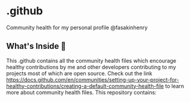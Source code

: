 # .github

Community health for my personal profile @fasakinhenry

## What's Inside 👜

This .github contains all the community health files which encourage healthy contributions by me and other developers contributing to my projects most of which are open source. Check out the link https://docs.github.com/en/communities/setting-up-your-project-for-healthy-contributions/creating-a-default-community-health-file to learn more about community health files. This repository contains:
